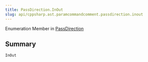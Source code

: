 ```yaml
---
title: PassDirection.InOut
slug: api/cppsharp.ast.paramcommandcomment.passdirection.inout
---
```

Enumeration Member in [PassDirection](/api/cppsharp/ast/paramcommandcomment/passdirection)

## Summary



```csharp
InOut
```

